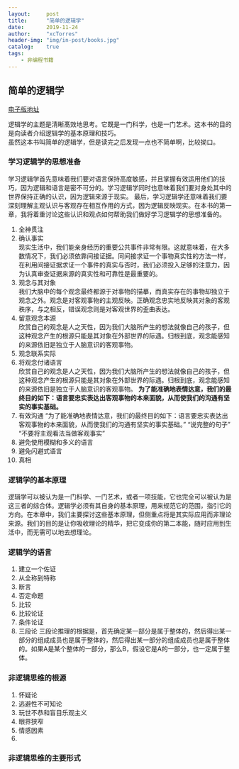 ```yaml
---
layout:     post
title:      "简单的逻辑学"
date:       2019-11-24
author:     "xcTorres"
header-img: "img/in-post/books.jpg"
catalog:    true
tags:
    - 非编程书籍
---
```

## 简单的逻辑学
[电子版地址](https://onedrive.live.com/?id=F5B0090663FEEADA%211836&cid=F5B0090663FEEADA)

逻辑学的主题是清晰髙效地思考。它既是一门科学，也是一门艺术。这本书的目的是向读者介绍逻辑学的基本原理和技巧。  
虽然这本书叫简单的逻辑学，但是读完之后发现一点也不简单啊，比较拗口。

### 学习逻辑学的思想准备 
学习逻辑学首先意味着我们要对语言保持高度敏感，并且掌握有效运用他们的技巧，因为逻辑和语言是密不可分的。学习逻辑学同时也意味着我们要对身处其中的世界保持正确的认识，因为逻辑来源于现实。
最后，学习逻辑学还意味着我们要深刻理解主观认识与客观存在相互作用的方式，因为逻辑反映现实。在本书的第一章，我将着重讨论这些认识和观点如何帮助我们做好学习逻辑学的思想准备的。  
1. 全神贯注
2. 确认事实  
现实生活中，我们能亲身经历的重要公共事件非常有限。这就意味着，在大多数情况下，我们必须依靠间接证据。同间接求证一个事物真实性的方法一样，在利用间接证据求证一个事件的真实与否时，我们必须投入足够的注意力，因为认真审查证据来源的真实性和可靠性是最重要的。
3. 观念与其对象  
我们大脑中的每个观念最终都源于对事物的描摹，而真实存在的事物却独立于观念之外。观念是对客观事物的主观反映。正确观念忠实地反映其对象的客观秩序，与之相反，错误观念则是对客观世界的歪曲表达。
4. 留意观念本源  
欣赏自己的观念是人之天性，因为我们大脑所产生的想法就像自己的孩子，但这种观念产生的根源只能是其对象在外部世界的际遇。归根到底，观念能感知的来源依旧是独立于人脑意识的客观事物。
5. 观念联系实际  
6. 将观念付诸语言  
欣赏自己的观念是人之天性，因为我们大脑所产生的想法就像自己的孩子，但这种观念产生的根源只能是其对象在外部世界的际遇。归根到底，观念能感知的来源依旧是独立于人脑意识的客观事物。 
**为了能准确地表情达意，我们的最终目的如下：语言要忠实表达出客观事物的本来面貌，从而使我们的沟通有坚实的事实基础。**
7. 有效沟通
“为了能准确地表情达意，我们的最终目的如下：语言要忠实表达出客观事物的本来面貌，从而使我们的沟通有坚实的事实基础。”
“说完整的句子”
“不要将主观看法当做客观事实”
8. 避免使用模糊和多义的语言  
9. 避免闪避式语言
10. 真相  

### 逻辑学的基本原理  
逻辑学可以被认为是一门科学、一门艺术，或者一项技能，它也完全可以被认为是这三者的综合体。逻辑学必须有其自身的基本原理，用来规范它的范围，指引它的方向。在本章中，我们主要探讨这些基本原理，但侧重点将是其实际应用而非理论来源。我们的目的是让你吸收理论的精华，把它变成你的第二本能，随时应用到生活中，而无需可以地去想理论。 

### 逻辑学的语言
1. 建立一个佐证  
2. 从全称到特称  
3. 断言  
4. 否定命题
5. 比较  
6. 比较论证  
7. 条件论证  
8. 三段论
三段论推理的根据是，首先确定某一部分是属于整体的，然后得出某一部分的组成成员也是属于整体的，然后得出某一部分的组成成员也是属于整体的。如果A是某个整体的一部分，那么B，假设它是A的一部分，也一定属于整体。

### 非逻辑思维的根源  
1. 怀疑论  
2. 逃避性不可知论
3. 玩世不恭和盲目乐观主义  
4. 眼界狭窄  
5. 情感因素  
6. 

### 非逻辑思维的主要形式
